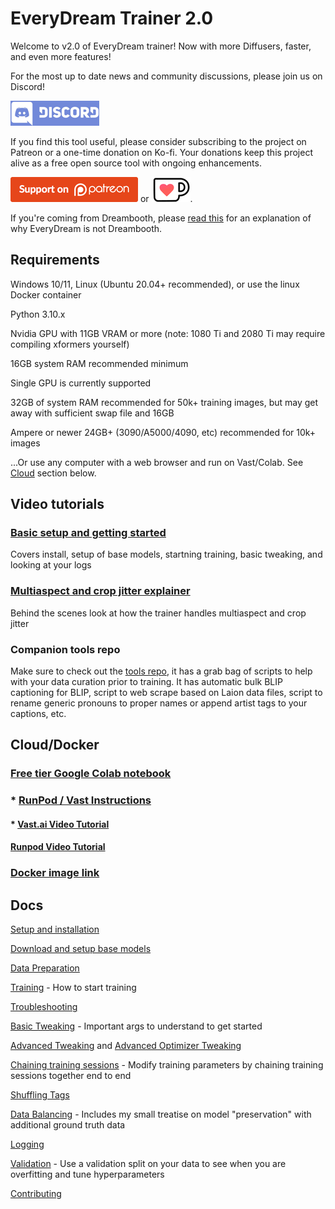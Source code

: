 # EveryDream Trainer 2.0

Welcome to v2.0 of EveryDream trainer! Now with more Diffusers, faster, and even more features!

For the most up to date news and community discussions, please join us on Discord!

[![Discord!](.github/discord_sm.png)](https://discord.gg/uheqxU6sXN)

If you find this tool useful, please consider subscribing to the project on Patreon or a one-time donation on Ko-fi.  Your donations keep this project alive as a free open source tool with ongoing enhancements.

[![Patreon](.github/patreon-medium-button.png)](https://www.patreon.com/everydream) or  [![Kofi](.github/kofibutton_sm.png)](https://ko-fi.com/everydream).

If you're coming from Dreambooth, please [read this](doc/NOTDREAMBOOTH.md) for an explanation of why EveryDream is not Dreambooth.

## Requirements

Windows 10/11, Linux (Ubuntu 20.04+ recommended), or use the linux Docker container

Python 3.10.x

Nvidia GPU with 11GB VRAM or more (note: 1080 Ti and 2080 Ti may require compiling xformers yourself)

16GB system RAM recommended minimum

Single GPU is currently supported

32GB of system RAM recommended for 50k+ training images, but may get away with sufficient swap file and 16GB

Ampere or newer 24GB+ (3090/A5000/4090, etc) recommended for 10k+ images

...Or use any computer with a web browser and run on Vast/Colab.  See [Cloud](#cloud) section below.

## Video tutorials

### [Basic setup and getting started](https://www.youtube.com/watch?v=OgpJK8SUW3c) 

Covers install, setup of base models, startning training, basic tweaking, and looking at your logs

### [Multiaspect and crop jitter explainer](https://www.youtube.com/watch?v=0xswM8QYFD0)


Behind the scenes look at how the trainer handles multiaspect and crop jitter

### Companion tools repo

Make sure to check out the [tools repo](https://github.com/victorchall/EveryDream), it has a grab bag of scripts to help with your data curation prior to training.  It has automatic bulk BLIP captioning for BLIP, script to web scrape based on Laion data files, script to rename generic pronouns to proper names or append artist tags to your captions, etc. 

## Cloud/Docker

### [Free tier Google Colab notebook](https://colab.research.google.com/github/victorchall/EveryDream2trainer/blob/main/Train_Colab.ipynb)

### * [RunPod / Vast Instructions](/doc/CLOUD_SETUP.md)
#### * [Vast.ai Video Tutorial](https://www.youtube.com/watch?v=PKQesb4om9I)
#### [Runpod Video Tutorial](https://www.youtube.com/watch?v=XAULP-4hsnA)

### [Docker image link](https://github.com/victorchall/EveryDream2trainer/pkgs/container/everydream2trainer)

## Docs

[Setup and installation](doc/SETUP.md)

[Download and setup base models](doc/BASEMODELS.md) 

[Data Preparation](doc/DATA.md)

[Training](doc/TRAINING.md) - How to start training

[Troubleshooting](doc/TROUBLESHOOTING.md)

[Basic Tweaking](doc/TWEAKING.md) - Important args to understand to get started

[Advanced Tweaking](doc/ADVANCED_TWEAKING.md) and [Advanced Optimizer Tweaking](/doc/OPTIMIZER.md)

[Chaining training sessions](doc/CHAINING.md) - Modify training parameters by chaining training sessions together end to end

[Shuffling Tags](doc/SHUFFLING_TAGS.md)

[Data Balancing](doc/BALANCING.md) - Includes my small treatise on model "preservation" with additional ground truth data

[Logging](doc/LOGGING.md) 

[Validation](doc/VALIDATION.md) - Use a validation split on your data to see when you are overfitting and tune hyperparameters

[Contributing](doc/CONTRIBUTING.md)

